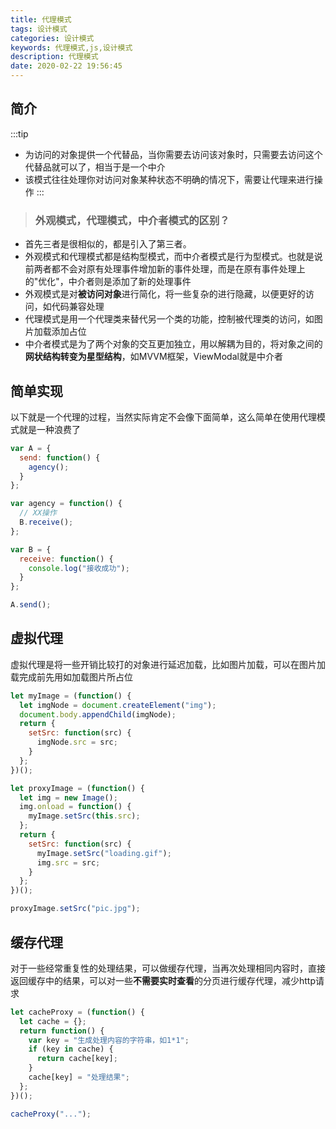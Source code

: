 ```yaml
---
title: 代理模式
tags: 设计模式
categories: 设计模式
keywords: 代理模式,js,设计模式
description: 代理模式
date: 2020-02-22 19:56:45
---
```


## 简介

:::tip
- 为访问的对象提供一个代替品，当你需要去访问该对象时，只需要去访问这个代替品就可以了，相当于是一个中介
- 该模式往往处理你对访问对象某种状态不明确的情况下，需要让代理来进行操作
:::

> ### 外观模式，代理模式，中介者模式的区别？
- 首先三者是很相似的，都是引入了第三者。
- 外观模式和代理模式都是结构型模式，而中介者模式是行为型模式。也就是说前两者都不会对原有处理事件增加新的事件处理，而是在原有事件处理上的"优化"，中介者则是添加了新的处理事件
- 外观模式是对**被访问对象**进行简化，将一些复杂的进行隐藏，以便更好的访问，如代码兼容处理
- 代理模式是用一个代理类来替代另一个类的功能，控制被代理类的访问，如图片加载添加占位
- 中介者模式是为了两个对象的交互更加独立，用以解耦为目的，将对象之间的**网状结构转变为星型结构**，如MVVM框架，ViewModal就是中介者


## 简单实现

以下就是一个代理的过程，当然实际肯定不会像下面简单，这么简单在使用代理模式就是一种浪费了

```js
var A = {
  send: function() {
    agency();
  }
};

var agency = function() {
  // XX操作
  B.receive();
};

var B = {
  receive: function() {
    console.log("接收成功");
  }
};

A.send();
```

## 虚拟代理

虚拟代理是将一些开销比较打的对象进行延迟加载，比如图片加载，可以在图片加载完成前先用如加载图片所占位

```js
let myImage = (function() {
  let imgNode = document.createElement("img");
  document.body.appendChild(imgNode);
  return {
    setSrc: function(src) {
      imgNode.src = src;
    }
  };
})();

let proxyImage = (function() {
  let img = new Image();
  img.onload = function() {
    myImage.setSrc(this.src);
  };
  return {
    setSrc: function(src) {
      myImage.setSrc("loading.gif");
      img.src = src;
    }
  };
})();

proxyImage.setSrc("pic.jpg");
```

## 缓存代理

对于一些经常重复性的处理结果，可以做缓存代理，当再次处理相同内容时，直接返回缓存中的结果，可以对一些**不需要实时查看**的分页进行缓存代理，减少http请求

```js
let cacheProxy = (function() {
  let cache = {};
  return function() {
    var key = "生成处理内容的字符串，如1*1";
    if (key in cache) {
      return cache[key];
    }
    cache[key] = "处理结果";
  };
})();

cacheProxy("...");
```
